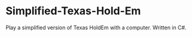 # Simplified-Texas-Hold-Em
Play a simplified version of Texas HoldEm with a computer. Written in C#.
